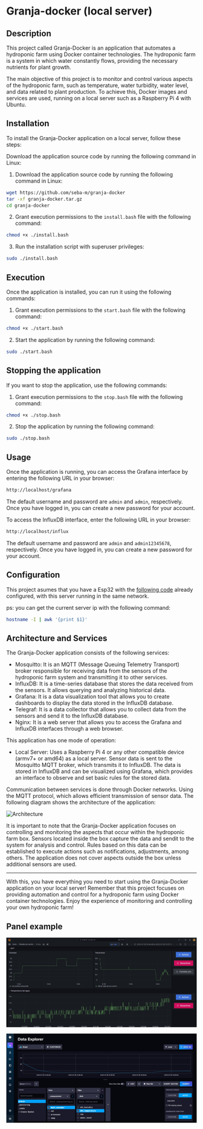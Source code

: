 # Granja-docker (local server)

## Description

This project called Granja-Docker is an application that automates a hydroponic farm using Docker container technologies. The hydroponic farm is a system in which water constantly flows, providing the necessary nutrients for plant growth.

The main objective of this project is to monitor and control various aspects of the hydroponic farm, such as temperature, water turbidity, water level, and data related to plant production. To achieve this, Docker images and services are used, running on a local server such as a Raspberry Pi 4 with Ubuntu.

## Installation

To install the Granja-Docker application on a local server, follow these steps:

Download the application source code by running the following command in Linux:

1. Download the application source code by running the following command in Linux:

```bash
wget https://github.com/seba-m/granja-docker
tar -xf granja-docker.tar.gz
cd granja-docker
```

2. Grant execution permissions to the `install.bash` file with the following command:

```bash
chmod +x ./install.bash
```

3. Run the installation script with superuser privileges:

```bash
sudo ./install.bash
```

## Execution
Once the application is installed, you can run it using the following commands:

1. Grant execution permissions to the `start.bash` file with the following command:

```bash
chmod +x ./start.bash
```

2. Start the application by running the following command:

```bash
sudo ./start.bash
``` 

## Stopping the application
If you want to stop the application, use the following commands:

1. Grant execution permissions to the `stop.bash` file with the following command:

```bash
chmod +x ./stop.bash
```

2. Stop the application by running the following command:

```bash
sudo ./stop.bash
```

## Usage
Once the application is running, you can access the Grafana interface by entering the following URL in your browser:

```bash
http://localhost/grafana
```

The default username and password are `admin` and `admin`, respectively. Once you have logged in, you can create a new password for your account.

To access the InfluxDB interface, enter the following URL in your browser:

```bash
http://localhost/influx
```

The default username and password are `admin` and `admin12345678`, respectively. Once you have logged in, you can create a new password for your account.

## Configuration
This project asumes that you have a Esp32 with the [following code](https://github.com/seba-m/granja-esp32) already configured, with this server running in the same network.

ps: you can get the current server ip with the following command:
```bash
hostname -I | awk '{print $1}'
```

## Architecture and Services
The Granja-Docker application consists of the following services:

- Mosquitto: It is an MQTT (Message Queuing Telemetry Transport) broker responsible for receiving data from the sensors of the hydroponic farm system and transmitting it to other services.
- InfluxDB: It is a time-series database that stores the data received from the sensors. It allows querying and analyzing historical data.
- Grafana: It is a data visualization tool that allows you to create dashboards to display the data stored in the InfluxDB database.
- Telegraf: It is a data collector that allows you to collect data from the sensors and send it to the InfluxDB database.
- Nginx: It is a web server that allows you to access the Grafana and InfluxDB interfaces through a web browser.

This application has one mode of operation:

- Local Server: Uses a Raspberry Pi 4 or any other compatible device (armv7+ or amd64) as a local server. Sensor data is sent to the Mosquitto MQTT broker, which transmits it to InfluxDB. The data is stored in InfluxDB and can be visualized using Grafana, which provides an interface to observe and set basic rules for the stored data.

Communication between services is done through Docker networks. Using the MQTT protocol, which allows efficient transmission of sensor data. The following diagram shows the architecture of the application:

![Architecture]()

It is important to note that the Granja-Docker application focuses on controlling and monitoring the aspects that occur within the hydroponic farm box. Sensors located inside the box capture the data and sendit to the system for analysis and control. Rules based on this data can be established to execute actions such as notifications, adjustments, among others. The application does not cover aspects outside the box unless additional sensors are used.

---

With this, you have everything you need to start using the Granja-Docker application on your local server! Remember that this project focuses on providing automation and control for a hydroponic farm using Docker container technologies. Enjoy the experience of monitoring and controlling your own hydroponic farm!

## Panel example
![grafana](img/panel-grafana.jpeg)

![influxdb](img/panel-influx.jpeg)
